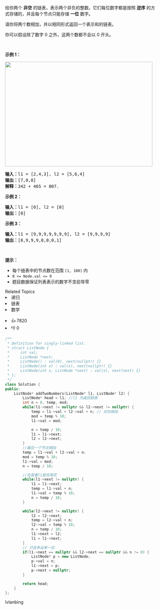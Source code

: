 <p>给你两个 <strong>非空</strong> 的链表，表示两个非负的整数。它们每位数字都是按照 <strong>逆序</strong> 的方式存储的，并且每个节点只能存储 <strong>一位</strong> 数字。</p>

<p>请你将两个数相加，并以相同形式返回一个表示和的链表。</p>

<p>你可以假设除了数字 0 之外，这两个数都不会以 0 开头。</p>

<p> </p>

<p><strong>示例 1：</strong></p>
<img alt="" src="https://assets.leetcode-cn.com/aliyun-lc-upload/uploads/2021/01/02/addtwonumber1.jpg" style="width: 483px; height: 342px;" />
<pre>
<strong>输入：</strong>l1 = [2,4,3], l2 = [5,6,4]
<strong>输出：</strong>[7,0,8]
<strong>解释：</strong>342 + 465 = 807.
</pre>

<p><strong>示例 2：</strong></p>

<pre>
<strong>输入：</strong>l1 = [0], l2 = [0]
<strong>输出：</strong>[0]
</pre>

<p><strong>示例 3：</strong></p>

<pre>
<strong>输入：</strong>l1 = [9,9,9,9,9,9,9], l2 = [9,9,9,9]
<strong>输出：</strong>[8,9,9,9,0,0,0,1]
</pre>

<p> </p>

<p><strong>提示：</strong></p>

<ul>
	<li>每个链表中的节点数在范围 <code>[1, 100]</code> 内</li>
	<li><code>0 <= Node.val <= 9</code></li>
	<li>题目数据保证列表表示的数字不含前导零</li>
</ul>
<div><div>Related Topics</div><div><li>递归</li><li>链表</li><li>数学</li></div></div><br><div><li>👍 7820</li><li>👎 0</li></div>


```C++
/**
 * Definition for singly-linked list.
 * struct ListNode {
 *     int val;
 *     ListNode *next;
 *     ListNode() : val(0), next(nullptr) {}
 *     ListNode(int x) : val(x), next(nullptr) {}
 *     ListNode(int x, ListNode *next) : val(x), next(next) {}
 * };
 */
class Solution {
public:
    ListNode* addTwoNumbers(ListNode* l1, ListNode* l2) {
        ListNode* head = l1; //l1 为返回链表
        int n = 0, temp, mod;
        while(l1->next != nullptr && l2->next != nullptr) {
            temp = l1->val + l2->val + n; // 对位相加
            mod = temp % 10;
            l1->val = mod;

            n = temp / 10;
            l1 = l1->next;
            l2 = l2->next;
        }
        //最后一个节点相加
        temp = l1->val + l2->val + n;
        mod = temp % 10;
        l1->val = mod;
        n = temp / 10;

        //先查看l1是否用完
        while(l1->next != nullptr) {
            l1 = l1->next;
            temp = l1->val + n;
            l1->val = temp % 10;
            n = temp / 10;
        }

        while(l2->next != nullptr) {
            l2 = l2->next;
            temp = l2->val + n;
            l2->val = temp % 10;
            n = temp / 10;
            l1->next = l2;
            l1 = l1->next;
        }
        // 只会多出来一位
        if(l1->next == nullptr && l2->next == nullptr && n != 0) {
            ListNode* p = new ListNode;
            p->val = n;
            l1->next = p;
            p->next = nullptr;
        }

        return head;
    }
};
```

lvlanbing 

